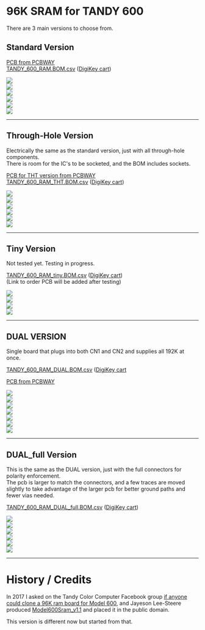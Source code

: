 # 96K SRAM for TANDY 600

There are 3 main versions to choose from.

## Standard Version  
<!-- [PCB from OSHPark](https://oshpark.com/shared_projects/nBVWvJ2W)  -->
[PCB from PCBWAY](https://www.pcbway.com/project/shareproject/TANDY_600_RAM.html)  
[TANDY_600_RAM.BOM.csv](../../raw/main/TANDY_600_RAM.BOM.csv) ([DigiKey cart](https://www.digikey.com/short/mjtb7rnn))  

<!-- [Gerbers](../../releases/latest) -->

![](../../raw/main/PCB/TANDY_600_RAM.jpg)  
![](../../raw/main/PCB/TANDY_600_RAM.top.jpg)  
![](../../raw/main/PCB/TANDY_600_RAM.bottom.jpg)  
![](../../raw/main/PCB/TANDY_600_RAM.svg)  
![](../../raw/main/TANDY_600_RAM.1.jpg)  
![](../../raw/main/TANDY_600_RAM.2.jpg)

----

## Through-Hole Version  

Electrically the same as the standard version, just with all through-hole components.  
There is room for the IC's to be socketed, and the BOM includes sockets.  

[PCB for THT version from PCBWAY](https://www.pcbway.com/project/shareproject/TANDY_600_RAM_96K_THT_70a7bb4c.html)  
[TANDY_600_RAM_THT.BOM.csv](../../raw/main/TANDY_600_RAM_THT.BOM.csv) ([DigiKey cart](https://www.digikey.com/short/5q7bmv0q))  

![](../../raw/main/PCB/TANDY_600_RAM_THT.jpg)  
![](../../raw/main/PCB/TANDY_600_RAM_THT.top.jpg)  
![](../../raw/main/PCB/TANDY_600_RAM_THT.bottom.jpg)  
![](../../raw/main/TANDY_600_RAM_THT.1.jpg)  
![](../../raw/main/TANDY_600_RAM_THT.2.jpg)  
![](../../raw/main/TANDY_600_RAM_THT.3.jpg)  

----

## Tiny Version  

Not tested yet. Testing in progress.  

[TANDY_600_RAM_tiny.BOM.csv](../../raw/main/TANDY_600_RAM_tiny.BOM.csv) ([DigiKey cart](https://www.digikey.com/short/p907n2hq))  
(Link to order PCB will be added after testing)

![](../../raw/main/PCB/TANDY_600_RAM_tiny.jpg)  
![](../../raw/main/PCB/TANDY_600_RAM_tiny.20mm.jpg)  
![](../../raw/main/PCB/TANDY_600_RAM_tiny.top.jpg)  
![](../../raw/main/PCB/TANDY_600_RAM_tiny.bottom.jpg)  

----

## DUAL VERSION

Single board that plugs into both CN1 and CN2 and supplies all 192K at once.  

[TANDY_600_RAM_DUAL.BOM.csv](../../raw/main/TANDY_600_RAM_DUAL.BOM.csv) ([DigiKey cart](https://www.digikey.com/short/53w2v1h5)  
<!-- [PCB from OSHPark]()  -->
[PCB from PCBWAY](https://www.pcbway.com/project/shareproject/TANDY_600_192K_DUAL_RAM_96d16a20.html)  

![](../../raw/main/PCB/TANDY_600_RAM_DUAL.jpg)  
![](../../raw/main/PCB/TANDY_600_RAM_DUAL.b.jpg)  
![](../../raw/main/PCB/TANDY_600_RAM_DUAL.top.jpg)  
![](../../raw/main/PCB/TANDY_600_RAM_DUAL.bottom.jpg)  
![](../../raw/main/PCB/TANDY_600_RAM_DUAL.svg)  
![](../../raw/main/TANDY_600_RAM_DUAL.install.jpg)  
![](../../raw/main/TANDY_600_RAM_DUAL.display.jpg)  

----

## DUAL_full Version

This is the same as the DUAL version, just with the full connectors for polarity enforcement.  
The pcb is larger to match the connectors, and a few traces are moved slightly to take advantage of the larger pcb for better ground paths and fewer vias needed.  

[TANDY_600_RAM_DUAL_full.BOM.csv](../../raw/main/TANDY_600_RAM_DUAL_full.BOM.csv) ([DigiKey cart](https://www.digikey.com/short/ctmq5hdj))  

![](../../raw/main/PCB/TANDY_600_RAM_DUAL_full.jpg)  
![](../../raw/main/PCB/TANDY_600_RAM_DUAL_full.b.jpg)  
![](../../raw/main/PCB/TANDY_600_RAM_DUAL_full.plugs.jpg)  
![](../../raw/main/PCB/TANDY_600_RAM_DUAL_full.top.jpg)  
![](../../raw/main/PCB/TANDY_600_RAM_DUAL_full.bottom.jpg)  
![](../../raw/main/PCB/TANDY_600_RAM_DUAL_full.svg)  

----

# History / Credits

In 2017 I asked on the Tandy Color Computer Facebook group [if anyone could clone a 96K ram board for Model 600](https://www.facebook.com/groups/2359462640/permalink/10154864662292641/), and Jayeson Lee-Steere produced [Model600Sram_v1.1](https://github.com/bkw777/TANDY_600_RAM/tree/JLS-1.1) and placed it in the public domain.  

This version is different now but started from that.
